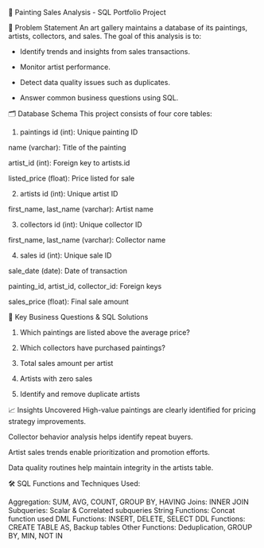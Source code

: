 🎨 Painting Sales Analysis - SQL Portfolio Project

📌 Problem Statement
An art gallery maintains a database of its paintings, artists, collectors, and sales. The goal of this analysis is to:

* Identify trends and insights from sales transactions.

* Monitor artist performance.

* Detect data quality issues such as duplicates.

* Answer common business questions using SQL.

🗂️ Database Schema
This project consists of four core tables:

1. paintings
id (int): Unique painting ID

name (varchar): Title of the painting

artist_id (int): Foreign key to artists.id

listed_price (float): Price listed for sale

2. artists
id (int): Unique artist ID

first_name, last_name (varchar): Artist name

3. collectors
id (int): Unique collector ID

first_name, last_name (varchar): Collector name

4. sales
id (int): Unique sale ID

sale_date (date): Date of transaction

painting_id, artist_id, collector_id: Foreign keys

sales_price (float): Final sale amount

🧠 Key Business Questions & SQL Solutions
1. Which paintings are listed above the average price?

2. Which collectors have purchased paintings?

3. Total sales amount per artist

4. Artists with zero sales

5. Identify and remove duplicate artists


📈 Insights Uncovered
High-value paintings are clearly identified for pricing strategy improvements.

Collector behavior analysis helps identify repeat buyers.

Artist sales trends enable prioritization and promotion efforts.

Data quality routines help maintain integrity in the artists table.

🛠️ SQL Functions and Techniques Used:


Aggregation:	SUM, AVG, COUNT, GROUP BY, HAVING
Joins:	INNER JOIN
Subqueries:	Scalar & Correlated subqueries
String Functions:	Concat function used
DML Functions:	INSERT, DELETE, SELECT
DDL Functions:	CREATE TABLE AS, Backup tables
Other Functions: Deduplication, GROUP BY, MIN, NOT IN